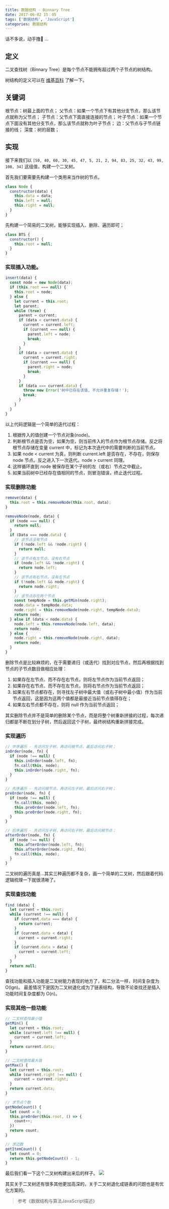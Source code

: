 ```yaml
---
title: 数据结构 - Binnary Tree
date: 2017-06-02 15：05
tags: ['数据结构', 'JavaScript']
categories: 数据结构
---
```


话不多说，动手撸🌲 ...

<!-- more -->

## 定义
二叉查找树（Binnary Tree）是每个节点不能拥有超过两个子节点的树结构。

树结构的定义可以在 [维基百科](https://zh.wikipedia.org/wiki/%E6%A8%B9%E7%8B%80%E7%B5%90%E6%A7%8B) 了解一下。

## 关键词
根节点：树最上面的节点；
父节点：如果一个节点下有其他分支节点，那么该节点就称为父节点；
子节点：父节点下面直接连接的节点；
叶子节点：如果一个节点下面没有其他分支节点，那么该节点就称为叶子节点；
边：父节点与子节点链接的线；
深度：树的层数；

## 实现
接下来我们以 `[50, 40, 60, 30, 45, 47, 5, 21, 2, 94, 83, 25, 32, 43, 99, 100, 34]` 这组值，构建一个二叉树。

首先我们要需要先构建一个类用来当作树的节点。

```javascript
class Node {
  constructor(data) {
    this.data = data;
    this.left = null;
    this.right = null;
  }
}
```

先构建一个简易的二叉树，能够实现插入、删除、遍历即可；

```javascript
class BTS {
  constructor() {
    this.root = null;
  }
}
```

### 实现插入功能。
```javascript
insert(data) {
  const node = new Node(data);
  if (this.root === null) {
    this.root = node;
  } else {
    let current = this.root;
    let parent;
    while (true) {
      parent = current;
      if (data < current.data) {
        current = current.left;
        if (current === null) {
          parent.left = node;
          break;
        }
      }
      if (data > current.data) {
        current = current.right;
        if (current === null) {
          parent.right = node;
          break;
        }
      }
      if (data === current.data) {
        throw new Error('树中已存在该值, 不允许重复存储！');
        break;
      }
    }
  }
}
```
以上代码逻辑是一个简单的迭代过程：
1. 根据传入的值创建一个节点对象(node)。
2. 判断根节点是否为空，如果为空，则当前传入的节点作为根节点存储。反之将根节点存储在变量 current 中，标记为本次迭代中的需要判断的当前节点。
3. 如果 node < current 为真，则判断 current.left 是否存在，不存在，则保存 node 节点。反之进入下一次迭代。node > current 同理。
4. 这样循环直到 node 被保存在某个子树的左（或右）节点之中截止。
5. 如果当前树中已经存在值相同的节点，则冒泡错误，终止迭代过程。

### 实现删除功能
```javascript
remove(data) {
  this.root = this.removeNode(this.root, data);
}

removeNode(node, data) {
  if (node === null) {
    return null;
  }
  if (Data === node.data) {
    // 该节点没有节点
    if (!node.left && !node.right) {
      return null;
    }
    // 该节点有左节点，没有右节点
    if (node.left && !node.right) {
      return node.left;
    }
    // 该节点有右节点，没有左节点
    if (!node.left && node.right) {
      return node.right;
    }
    // 该节点存在两个节点
    const tempNode = this.getMin(node.right);
    node.data = tempNode.data;
    node.right = this.removeNode(node.right, tempNode.data);
    return node;
  } else if (data < node.data) {
    node.left = this.removeNode(node.left, data);
    return node;
  } else {
    node.right = this.removeNode(node.right, data);
    return node;
  }
}
```
删除节点是比较麻烦的，在于需要递归（或迭代）找到对应节点，然后再根据找到节点的子节点数目做相应处理：
1. 如果存在左节点、而不存在右节点，则将左节点作为当前节点返回；
2. 如果存在右节点、而不存在左节点，则将右节点作为当前节点返回；
3. 如果左右节点都存在，则寻找左子树中最大值（或右子树中最小值）作为当前节点返回，这是因为这两个值都是最接近当前节点值得存在；
4. 如果左右节点都不存在，则将 null 作为当前节点返回；

其实删除节点并不是简单的删除某个节点，而是将整个树重新拼接的过程，每次递归都是不断在划分子树，然后返回这个子树，最终树结构重新拼接完成。

### 实现遍历
```javascript
// 中序遍历 - 先访问左子树，再访问根节点，最后访问右子树；
inOrder(node, fn) {
  if (node !== null) {
    this.inOrder(node.left, fn);
    fn.call(this, node);
    this.inOrder(node.right, fn);
  }
}

// 先序遍历 - 先访问根节点，再访问左子树，最后访问右子树；
preOrder(node, fn) {
  if (node !== null) {
    fn.call(this, node);
    this.preOrder(node.left, fn);
    this.preOrder(node.right, fn);
  }
}

// 后序遍历 - 先访问左子树，再访问右子树，最后访问根节点；
afterOrder(node, fn) {
  if (node !== null) {
    this.afterOrder(node.left, fn);
    this.afterOrder(node.right, fn);
    fn.call(this, node);
  }
}
```
二叉树的遍历真是...其实三种遍历都不复杂，画一个简单的二叉树，然后跟着代码逻辑梳理一下就很清晰了。

### 实现查找功能
```javascript
find (data) {
  let current = this.root;
  while (current !== null) {
    if (current.data === data) {
      return current;
    }
    if (current.data < data) {
      current = current.right;
    }
    if (current.data > data) {
      current = current.left;
    }
  }
  return null;
}
```
查找功能和插入功能是二叉树能力表现的地方了，和二分法一样，时间复杂度为 O(lgn)。
最差情况下是因为二叉树退化成为了链表结构，导致不论查找还是插入功能时间复杂度都为 O(n)。

### 实现其他一些功能
```javascript
// 二叉树查找最小值
getMin() {
  let current = this.root;
  while (current.left !== null) {
    current = current.left;
  }
  return current.data;
}

// 二叉树查找最大值
getMax() {
  let current = this.root;
  while (current.right !== null) {
    current = current.right;
  }
  return current.data;
}

// 求节点个数
getNodeCount() {
  let count = 0;
  this.preOrder(this.root, () => {
    count++;
  })
  return count;
}

// 求边数
getItemCount() {
  let count = 0;
  return this.getNodeCount() - 1;
}
```

最后我们看一下这个二叉树构建出来后的样子。
![](http://7xro5v.com1.z0.glb.clouddn.com/binnaryTree.jpeg)

其实关于二叉树还有很多其他更加高深的，关于二叉树退化成链表的问题也是有优化方案的。

> 参考《数据结构与算法JavaScript描述》
